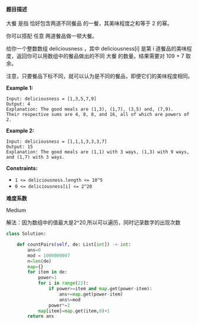 #### **题目描述**
大餐 是指 恰好包含两道不同餐品 的一餐，其美味程度之和等于 2 的幂。

你可以搭配 任意 两道餐品做一顿大餐。

给你一个整数数组 deliciousness ，其中 deliciousness[i] 是第 i 道餐品的美味程度，返回你可以用数组中的餐品做出的不同 大餐 的数量。结果需要对 109 + 7 取余。

注意，只要餐品下标不同，就可以认为是不同的餐品，即便它们的美味程度相同。

 

**Example 1:**

```
Input: deliciousness = [1,3,5,7,9]
Output: 4
Explanation: The good meals are (1,3), (1,7), (3,5) and, (7,9).
Their respective sums are 4, 8, 8, and 16, all of which are powers of 2.
```

**Example 2:**

```
Input: deliciousness = [1,1,1,3,3,3,7]
Output: 15
Explanation: The good meals are (1,1) with 3 ways, (1,3) with 9 ways, and (1,7) with 3 ways.
```

 

**Constraints:**

- `1 <= deliciousness.length <= 10^5`
- `0 <= deliciousness[i] <= 2^20`

**难度系数**    

Medium  

解法：因为数组中的值最大是2^20,所以可以遍历，同时记录数字的出现次数

```python
class Solution:

    def countPairs(self, de: List[int]) -> int:
        ans=0
        mod = 1000000007
        n=len(de)
        map={}
        for item in de:
            power=1
            for i in range(22):
                if power>=item and map.get(power-item):
                    ans+=map.get(power-item)
                    ans%=mod
                power*=2
            map[item]=map.get(item,0)+1
        return ans
```

